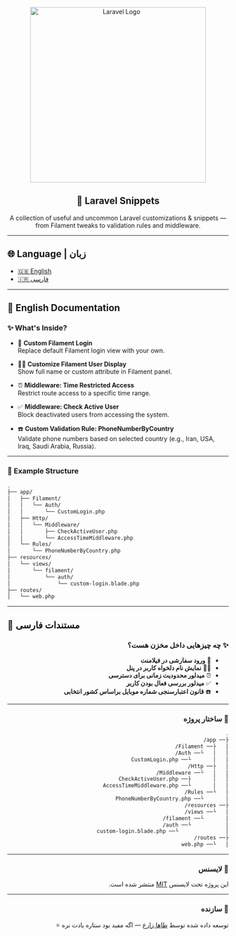 <p align="center">
  <a href="https://laravel.com" target="_blank">
    <img src="https://raw.githubusercontent.com/laravel/art/master/logo-lockup/5%20SVG/2%20CMYK/1%20Full%20Color/laravel-logolockup-cmyk-red.svg" width="400" alt="Laravel Logo">
  </a>
</p>

<h2 align="center">🔧 Laravel Snippets</h2>

<p align="center">
  A collection of useful and uncommon Laravel customizations & snippets — from Filament tweaks to validation rules and middleware.
</p>

---

## 🌐 Language | زبان

- [🇬🇧 English](#-english-documentation)
- [🇮🇷 فارسی](#-مستندات-فارسی)

---

## 📘 English Documentation

### ✨ What's Inside?

- 🔐 **Custom Filament Login**  
  Replace default Filament login view with your own.

- 🧑‍💼 **Customize Filament User Display**  
  Show full name or custom attribute in Filament panel.

- ⏰ **Middleware: Time Restricted Access**  
  Restrict route access to a specific time range.

- ✅ **Middleware: Check Active User**  
  Block deactivated users from accessing the system.

- ☎️ **Custom Validation Rule: PhoneNumberByCountry**  
  Validate phone numbers based on selected country (e.g., Iran, USA, Iraq, Saudi Arabia, Russia).

---

### 📁 Example Structure

```bash
.
├── app/
│   ├── Filament/
│   │   └── Auth/
│   │       └── CustomLogin.php
│   ├── Http/
│   │   └── Middleware/
│   │       ├── CheckActiveUser.php
│   │       └── AccessTimeMiddleware.php
│   └── Rules/
│       └── PhoneNumberByCountry.php
├── resources/
│   └── views/
│       └── filament/
│           └── auth/
│               └── custom-login.blade.php
├── routes/
│   └── web.php
```

---

## 📙 مستندات فارسی

<div dir="rtl">

### ✨ چه چیزهایی داخل مخزن هست؟

- 🔐 **ورود سفارشی در فیلامنت**
- 🧑‍💼 **نمایش نام دلخواه کاربر در پنل**
- ⏰ **میدلور محدودیت زمانی برای دسترسی**
- ✅ **میدلور بررسی فعال بودن کاربر**
- ☎️ **قانون اعتبارسنجی شماره موبایل براساس کشور انتخابی**

---

### 📁 ساختار پروژه

```bash
.
├── app/
│   ├── Filament/
│   │   └── Auth/
│   │       └── CustomLogin.php
│   ├── Http/
│   │   └── Middleware/
│   │       ├── CheckActiveUser.php
│   │       └── AccessTimeMiddleware.php
│   └── Rules/
│       └── PhoneNumberByCountry.php
├── resources/
│   └── views/
│       └── filament/
│           └── auth/
│               └── custom-login.blade.php
├── routes/
│   └── web.php
```

---

### 📄 لایسنس

این پروژه تحت لایسنس [MIT](https://opensource.org/licenses/MIT) منتشر شده است.

---

### 🙌 سازنده

توسعه داده شده توسط [طاها زارع](https://github.com/TahaaZare) — اگه مفید بود ستاره یادت نره ⭐

</div>
